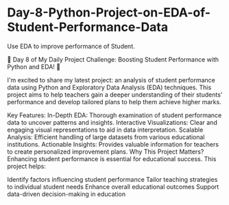 # Day-8-Python-Project-on-EDA-of-Student-Performance-Data
Use EDA to improve performance of Student.

🌟 Day 8 of My Daily Project Challenge: Boosting Student Performance with Python and EDA! 🌟

I'm excited to share my latest project: an analysis of student performance data using Python and Exploratory Data Analysis (EDA) techniques. This project aims to help teachers gain a deeper understanding of their students' performance and develop tailored plans to help them achieve higher marks.

Key Features:
In-Depth EDA: Thorough examination of student performance data to uncover patterns and insights.
Interactive Visualizations: Clear and engaging visual representations to aid in data interpretation.
Scalable Analysis: Efficient handling of large datasets from various educational institutions.
Actionable Insights: Provides valuable information for teachers to create personalized improvement plans.
Why This Project Matters?
Enhancing student performance is essential for educational success. This project helps:

Identify factors influencing student performance
Tailor teaching strategies to individual student needs
Enhance overall educational outcomes
Support data-driven decision-making in education
